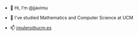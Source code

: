 - 👋 Hi, I’m @jjavimu

- 🌱 I've studied Mathematics and Computer Science at UCM

- 📫 jmulero@ucm.es

<!---
jjavimu/jjavimu is a ✨ special ✨ repository because its `README.md` (this file) appears on your GitHub profile.
You can click the Preview link to take a look at your changes.
--->
